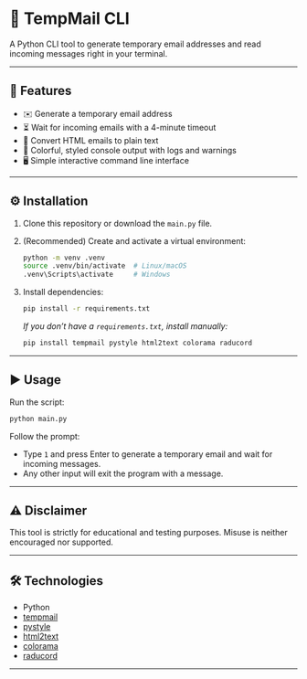 

# 📧 TempMail CLI

A Python CLI tool to generate temporary email addresses and read incoming messages right in your terminal.

---

## 🚀 Features

* ✉️ Generate a temporary email address
* ⏳ Wait for incoming emails with a 4-minute timeout
* 🔄 Convert HTML emails to plain text
* 🎨 Colorful, styled console output with logs and warnings
* 🖥️ Simple interactive command line interface

---

## ⚙️ Installation

1. Clone this repository or download the `main.py` file.

2. (Recommended) Create and activate a virtual environment:

   ```bash
   python -m venv .venv
   source .venv/bin/activate  # Linux/macOS
   .venv\Scripts\activate     # Windows
   ```

3. Install dependencies:

   ```bash
   pip install -r requirements.txt
   ```

   *If you don’t have a `requirements.txt`, install manually:*

   ```bash
   pip install tempmail pystyle html2text colorama raducord
   ```

---

## ▶️ Usage

Run the script:

```bash
python main.py
```

Follow the prompt:

* Type `1` and press Enter to generate a temporary email and wait for incoming messages.
* Any other input will exit the program with a message.

---

## ⚠️ Disclaimer

This tool is strictly for educational and testing purposes. Misuse is neither encouraged nor supported.

---

## 🛠️ Technologies

* Python
* [tempmail](https://pypi.org/project/tempmail/)
* [pystyle](https://pypi.org/project/pystyle/)
* [html2text](https://pypi.org/project/html2text/)
* [colorama](https://pypi.org/project/colorama/)
* [raducord](https://pypi.org/project/raducord/)

---
